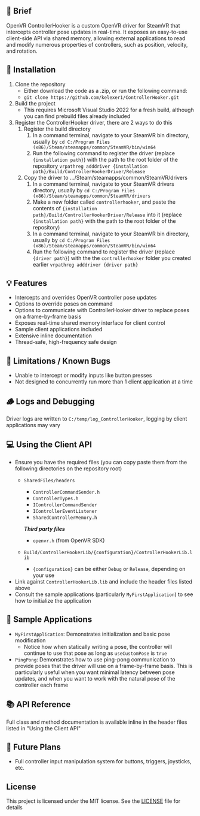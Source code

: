 ## 📌 Brief
OpenVR ControllerHooker is a custom OpenVR driver for SteamVR that intercepts controller pose updates in real-time. It exposes an easy-to-use client-side API via shared memory, allowing external applications to read and modify numerous properties of controllers, such as position, velocity, and rotation.

## 🔧 Installation
1. Clone the repository
	- Either download the code as a .zip, or run the following command:
	- `git clone https://github.com/kelexer1/ControllerHooker.git`
2. Build the project
	- This requires Microsoft Visual Studio 2022 for a fresh build, although you can find prebuild files already included
3. Register the ControllerHooker driver, there are 2 ways to do this
	1. Register the build directory
		1. In a command terminal, navigate to your SteamVR bin directory, usually by
		   `cd C:/Program Files (x86)/Steam/steamapps/common/SteamVR/bin/win64`
		2. Run the following command to register the driver (replace `{installation path}`) with the path to the root folder of the repository
		   `vrpathreg adddriver {installation path}/Build/ControllerHookerDriver/Release`
	2. Copy the driver to .../Steam/steamapps/common/SteamVR/drivers
		1. In a command terminal, navigate to your SteamVR drivers directory, usually by
		   `cd C:/Program Files (x86)/Steam/steamapps/common/SteamVR/drivers`
		2. Make a new folder called `controllerhooker`, and paste the contents of `{installation path}/Build/ControllerHookerDriver/Release` into it (replace `{installation path}` with the path to the root folder of the repository)
		3. In a command terminal, navigate to your SteamVR bin directory, usually by
		   `cd C:/Program Files (x86)/Steam/steamapps/common/SteamVR/bin/win64`
		4. Run the following command to register the driver (replace `{driver path}`) with the the `controllerhooker` folder you created earlier
		   `vrpathreg adddriver {driver path}`

## 💡 Features
- Intercepts and overrides OpenVR controller pose updates
- Options to override poses on command
- Options to communicate with ControllerHooker driver to replace poses on a frame-by-frame basis
- Exposes real-time shared memory interface for client control
- Sample client applications included
- Extensive inline documentation
- Thread-safe, high-frequency safe design

## 🛑 Limitations / Known Bugs
- Unable to intercept or modify inputs like button presses
- Not designed to concurrently run more than 1 client application at a time

## 🪵 Logs and Debugging
Driver logs are written to `C:/temp/log_ControllerHooker`, logging by client applications may vary

## 💻 Using the Client API
- Ensure you have the required files (you can copy paste them from the following directories on the repository root)
	- `SharedFiles/headers`
		- `ControllerCommandSender.h`
		- `ControllerTypes.h`
		- `IControllerCommandSender`
		- `IControllerEventListener`
		- `SharedControllerMemory.h`

		***Third party files***
		- `openvr.h` (from OpenVR SDK)
	- `Build/ControllerHookerLib/{configuration}/ControllerHookerLib.lib`
		- `{configuration}` can be either `Debug` or `Release`, depending on your use
- Link against `ControllerHookerLib.lib` and include the header files listed above
- Consult the sample applications (particularly `MyFirstApplication`) to see how to initialize the application

## 🧪 Sample Applications
- `MyFirstApplication`: Demonstrates initialization and basic pose modification
	- Notice how when statically writing a pose, the controller will continue to use that pose as long as `useCustomPose` is `true`
- `PingPong`: Demonstrates how to use ping-pong communication to provide poses that the driver will use on a frame-by-frame basis. This is particularly useful when you want minimal latency between pose updates, and when you want to work with the natural pose of the controller each frame

## 📚 API Reference
Full class and method documentation is available inline in the header files listed in "Using the Client API"

## 🚀 Future Plans
- Full controller input manipulation system for buttons, triggers, joysticks, etc.

## License
This project is licensed under the MIT license. See the [LICENSE](./LICENSE) file for details